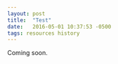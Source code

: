 ```yaml
---
layout: post
title:  "Test"
date:   2016-05-01 10:37:53 -0500
tags: resources history
---
```

Coming soon.